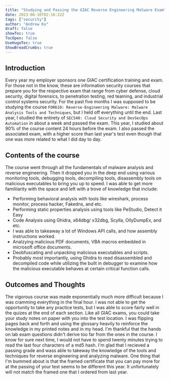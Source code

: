 ```yaml
---
title: "Studying and Passing the GIAC Reverse Engineering Malware Exam"
date: 2023-06-16T02:16:12Z
tags: ["security"]
author: "Andrew Ku"
draft: false
showToc: true
TocOpen: false
UseHugoToc: true
ShowBreadCrumbs: true
---
```

## Introduction
Every year my employer sponsors one GIAC certification training and exam. For those not in the know, these are information security courses that prepare you for the respective exam that range from cyber defense, cloud security, digital forensics, to penetration testing, red teaming, and industrial control systems security. For the past five months I was supposed to be studying the course `FOR610: Reverse-Engineering Malware: Malware Analysis Tools and Techniques`, but I held off everything until the end. Last year, I studied the entirety of `SEC540: Cloud Security and DevSecOps Automation` in about a week and passed the exam. This year, I studied about 90% of the course content 24 hours before the exam. I also passed the associated exam, with a higher score than last year's test even though that one was more related to what I did day to day. 

## Contents of the course
The course went through all the fundamentals of malware analysis and reverse engineering. Then it dropped you in the deep end using various monitoring tools, debugging tools, decompiling tools, disassembly tools on malicious executables to bring you up to speed. I was able to get more famililarity with the space and left with a trove of knowledge that include:
- Performing behavioral analysis with tools like wireshark, process monitor, process hacker, Fakedns, and etc.
- Performing static properties analysis using tools like PeStudio, Detect it Easy
- Code Analysis using Ghidra, x64dbg/ x32dbg, Scylla, OllyDumpEx, and etc.
- I was able to takeaway a lot of Windows API calls, and how assembly instructions worked.
- Analzying malicious PDF documents, VBA macros embedded in microsoft office documents.
- Deobfuscating and unpacking malicious executables and scripts.
- Probably most importantly, using Ghidra to read disassembled and decompiled code while utilizing the built in debugger to examine how the malicious executable behaves at certain critical function calls.

## Outcomes and Thoughts
The vigorous course was made exponentially much more difficult because I was cramming everything in the final hour. I was not able to get the opportunity to take any practice tests, but I was able to score fairly well in the quizes at the end of each section. Like all GIAC exams, you could take your study notes on paper with you into the test location. I was flipping pages back and forth and using the glossary heavily to reinforce the knowledge in my printed notes and in my head. I'm thankful that the hands on lab exam questions didn't derive too far from the ones in the course. I know for sure next time, I would not have to spend twenty minutes trying to read the last four characters of a md5 hash. I'm glad that I recieved a passing grade and wass able to takeway the knowledge of the tools and techniques for reverse engineering and analyzing malware. One thing that I'm bummed about is that the framed certificate that you can pay more for at the passing of your test seems to be different this year. It unfortunately will not match the framed one that I ordered from last year. 
